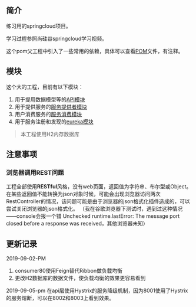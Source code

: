 ## 简介
练习用的springcloud项目。

学习过程参照尚硅谷springcloud学习视频。

这个pom父工程中引入了一些常用的依赖，具体可以查看[POM](pom.xml)文件，有注释。

## 模块
这个大的工程，目前有以下模块：  
1. 用于提用数据模型等的[API模块](./micro-service-api)
2. 用于提供服务的[服务提供者模块](./micro-service-provider-8001)
3. 用户消费服务的[服务消费模块](./micro-service-consumer-80)
4. 用于服务注册和发现的[eureka模块](./micro-service-eureka-7001)

> 本工程使用H2内存数据库

## 注意事项

### 浏览器调用REST问题
工程全部使用**RESTful**风格，没有web页面，返回值为字符串、布尔型或Object。在某些返回值不能转换为json对象时候，可能会出现浏览器访问两次RestController的情况，该问题可能是由于浏览器的json格式化插件造成的，可以尝试关闭浏览器的json格式化。
（我在谷歌浏览器下测试时，遇到过这种情况——console会报一个错 Unchecked runtime.lastError: The message port closed before a response was received，其他浏览器未知）

## 更新记录

2019-09-02-PM  
1. consumer80使用Feign替代Ribbon做负载均衡
2. 更改H2数据库的数据文件，使负载均衡的效果更容易看到

2019-09-05-pm
在api层使用Hystrix的服务降级机制，因为8001使用了Hystrix的服务熔断，可以在8002和8003上看到效果。


